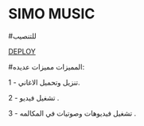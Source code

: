 # SIMO MUSIC

#للتنصيب

[DEPLOY](https://dashboard.heroku.com/new?template=https://github.com/Qa8tm/SIMOMU)

#المميزات
مميزات عديده:

1 - تنزيل وتحميل الاغاني. 

2 - تشغيل فيديو .

3 - تشغيل فيديوهات وصوتيات في المكالمه .
#
